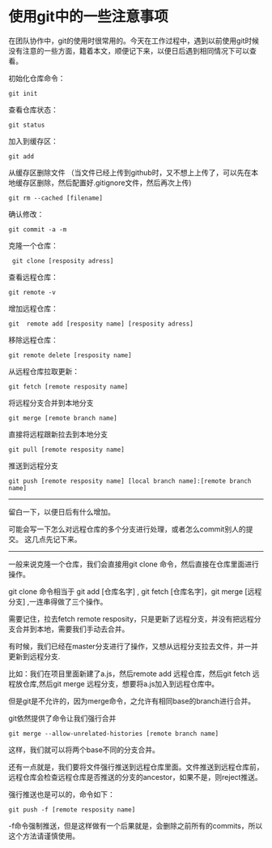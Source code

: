 # 使用git中的一些注意事项

在团队协作中，git的使用时很常用的。今天在工作过程中，遇到以前使用git时候没有注意的一些方面，籍着本文，顺便记下来，以便日后遇到相同情况下可以查看。

初始化仓库命令：
```
git init
```

查看仓库状态：
```
git status
```

加入到缓存区：

```
git add 
```

从缓存区删除文件 （当文件已经上传到github时，又不想上上传了，可以先在本地缓存区删除，然后配置好.gitignore文件，然后再次上传)

```
git rm --cached [filename]
```

确认修改：

```
git commit -a -m
```
 
克隆一个仓库：
```
 git clone [resposity adress]
```

查看远程仓库：

```
git remote -v
```

增加远程仓库：

```
git  remote add [resposity name] [resposity adress]
```

移除远程仓库：

```
git remote delete [resposity name]
```

从远程仓库拉取更新：

```
git fetch [remote resposity name]
```

将远程分支合并到本地分支
```
git merge [remote branch name]
```

直接将远程跟新拉去到本地分支

```
git pull [remote resposity name]
```

推送到远程分支

```
git push [remote resposity name] [local branch name]:[remote branch name]
```


---




留白一下，以便日后有什么增加。





可能会写一下怎么对远程仓库的多个分支进行处理，或者怎么commit别人的提交。
这几点先记下来。






---

一般来说克隆一个仓库，我们会直接用git clone 命令，然后直接在仓库里面进行操作。

git clone 命令相当于 git add [仓库名字] , git fetch [仓库名字]，git merge [远程分支] ,一连串得做了三个操作。

需要记住，拉去fetch remote resposity，只是更新了远程分支，并没有把远程分支合并到本地，需要我们手动去合并。

有时候，我们已经在master分支进行了操作，又想从远程分支拉去文件，并一并更新到远程分支.

比如：我们在项目里面新建了a.js，然后remote add 远程仓库，然后git fetch 远程放仓库,然后git merge 远程分支，想要将a.js加入到远程仓库中。

但是git是不允许的，因为merge命令，之允许有相同base的branch进行合并。

git依然提供了命令让我们强行合并

```
git merge --allow-unrelated-histories [remote branch name]
```

这样，我们就可以将两个base不同的分支合并。




还有一点就是，我们要将文件强行推送到远程仓库里面。文件推送到远程仓库前，远程仓库会检查远程仓库是否推送的分支的ancestor，如果不是，则reject推送。

强行推送也是可以的，命令如下：

```
git push -f [remote resposity name]
```

-f命令强制推送，但是这样做有一个后果就是，会删除之前所有的commits，所以这个方法请谨慎使用。


